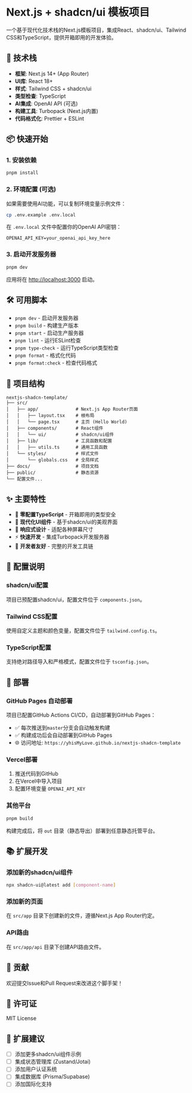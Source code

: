 # Next.js + shadcn/ui 模板项目

一个基于现代化技术栈的Next.js模板项目，集成React、shadcn/ui、Tailwind CSS和TypeScript，提供开箱即用的开发体验。

## 🚀 技术栈

- **框架**: Next.js 14+ (App Router)
- **UI库**: React 18+
- **样式**: Tailwind CSS + shadcn/ui
- **类型检查**: TypeScript
- **AI集成**: OpenAI API (可选)
- **构建工具**: Turbopack (Next.js内置)
- **代码格式化**: Prettier + ESLint

## 📦 快速开始

### 1. 安装依赖

```bash
pnpm install
```

### 2. 环境配置 (可选)

如果需要使用AI功能，可以复制环境变量示例文件：

```bash
cp .env.example .env.local
```

在 `.env.local` 文件中配置你的OpenAI API密钥：

```
OPENAI_API_KEY=your_openai_api_key_here
```

### 3. 启动开发服务器

```bash
pnpm dev
```

应用将在 [http://localhost:3000](http://localhost:3000) 启动。

## 🛠️ 可用脚本

- `pnpm dev` - 启动开发服务器
- `pnpm build` - 构建生产版本
- `pnpm start` - 启动生产服务器
- `pnpm lint` - 运行ESLint检查
- `pnpm type-check` - 运行TypeScript类型检查
- `pnpm format` - 格式化代码
- `pnpm format:check` - 检查代码格式

## 📁 项目结构

```
nextjs-shadcn-template/
├── src/
│   ├── app/              # Next.js App Router页面
│   │   ├── layout.tsx    # 根布局
│   │   └── page.tsx      # 主页 (Hello World)
│   ├── components/       # React组件
│   │   └── ui/           # shadcn/ui组件
│   ├── lib/              # 工具函数和配置
│   │   ├── utils.ts      # 通用工具函数
│   └── styles/           # 样式文件
│       └── globals.css   # 全局样式
├── docs/                 # 项目文档
├── public/               # 静态资源
└── 配置文件...
```

## ✨ 主要特性

- 🎯 **零配置TypeScript** - 开箱即用的类型安全
- 🎨 **现代化UI组件** - 基于shadcn/ui的美观界面
- 📱 **响应式设计** - 适配各种屏幕尺寸
- ⚡ **快速开发** - 集成Turbopack开发服务器
- 🔧 **开发者友好** - 完整的开发工具链

## 🔧 配置说明

### shadcn/ui配置
项目已预配置shadcn/ui，配置文件位于 `components.json`。

### Tailwind CSS配置
使用自定义主题和颜色变量，配置文件位于 `tailwind.config.ts`。

### TypeScript配置
支持绝对路径导入和严格模式，配置文件位于 `tsconfig.json`。

## 🚀 部署

### GitHub Pages 自动部署
项目已配置GitHub Actions CI/CD，自动部署到GitHub Pages：

- ✅ 每次推送到`master`分支会自动触发构建
- ✅ 构建成功后会自动部署到GitHub Pages
- 🌐 访问地址: `https://yhisMyLove.github.io/nextjs-shadcn-template`

### Vercel部署
1. 推送代码到GitHub
2. 在Vercel中导入项目
3. 配置环境变量 `OPENAI_API_KEY`

### 其他平台
```bash
pnpm build
```
构建完成后，将 `out` 目录（静态导出）部署到任意静态托管平台。

## 📚 扩展开发

### 添加新的shadcn/ui组件
```bash
npx shadcn-ui@latest add [component-name]
```

### 添加新的页面
在 `src/app` 目录下创建新的文件，遵循Next.js App Router约定。

### API路由
在 `src/app/api` 目录下创建API路由文件。

## 🤝 贡献

欢迎提交Issue和Pull Request来改进这个脚手架！

## 📄 许可证

MIT License

## 🔮 扩展建议

- [ ] 添加更多shadcn/ui组件示例
- [ ] 集成状态管理库 (Zustand/Jotai)
- [ ] 添加用户认证系统
- [ ] 集成数据库 (Prisma/Supabase)
- [ ] 添加国际化支持